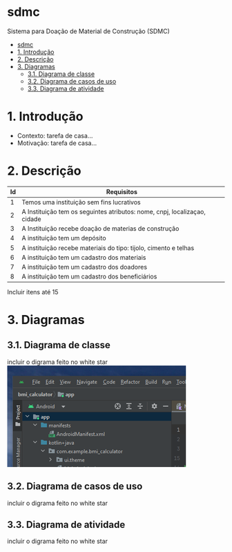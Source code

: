 # sdmc
Sistema para Doação de Material de Construção (SDMC)

- [sdmc](#sdmc)
- [1. Introdução](#1-introdução)
- [2. Descrição](#2-descrição)
- [3. Diagramas](#3-diagramas)
  - [3.1. Diagrama de classe](#31-diagrama-de-classe)
  - [3.2. Diagrama de casos de uso](#32-diagrama-de-casos-de-uso)
  - [3.3. Diagrama de atividade](#33-diagrama-de-atividade)


# 1. Introdução

* Contexto: tarefa de casa...
* Motivação: tarefa de casa...

# 2. Descrição

| Id | Requisitos |
|----|------------|
| 1  | Temos uma instituição sem fins lucrativos |
| 2  | A Instituição tem os seguintes atributos: nome, cnpj, localizaçao, cidade |
| 3 | A Instituição recebe doação de materias de construção |
| 4 | A instituição tem um depósito |
| 5 | A instituição recebe materiais do tipo: tijolo, cimento e telhas |
| 6 | A instituição tem um cadastro dos materiais |
| 7 | A instituição tem um cadastro dos doadores |
| 8 | A instituição tem um cadastro dos beneficiários |
Incluir itens até 15


# 3. Diagramas

## 3.1. Diagrama de classe

incluir o digrama feito no white star
![diagrama de classe](https://github.com/monteiro74/sdmc/blob/main/diagrama_de_classe.png)

## 3.2. Diagrama de casos de uso


incluir o digrama feito no white star
![]()

## 3.3. Diagrama de atividade


incluir o digrama feito no white star
![]()